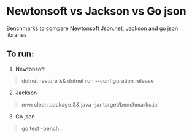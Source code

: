 # Newtonsoft vs Jackson vs Go json
Benchmarks to compare Newtonsoft Json.net, Jackson and go json libraries

## To run:

1. Newtonsoft
> dotnet restore && dotnet run --configuration release

2. Jackson
> mvn clean package && java -jar target/benchmarks.jar

3. Go json
> go test -bench .
